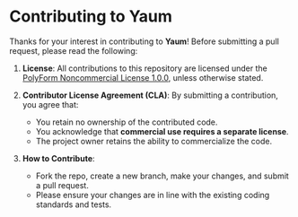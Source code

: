 # Contributing to Yaum

Thanks for your interest in contributing to **Yaum**! Before submitting a pull request, please read the following:

1. **License**: All contributions to this repository are licensed under the [PolyForm Noncommercial License 1.0.0](https://polyformproject.org/licenses/noncommercial/1.0.0/), unless otherwise stated.
   
2. **Contributor License Agreement (CLA)**: By submitting a contribution, you agree that:
   - You retain no ownership of the contributed code.
   - You acknowledge that **commercial use requires a separate license**.
   - The project owner retains the ability to commercialize the code.
   
3. **How to Contribute**:
   - Fork the repo, create a new branch, make your changes, and submit a pull request.
   - Please ensure your changes are in line with the existing coding standards and tests.
